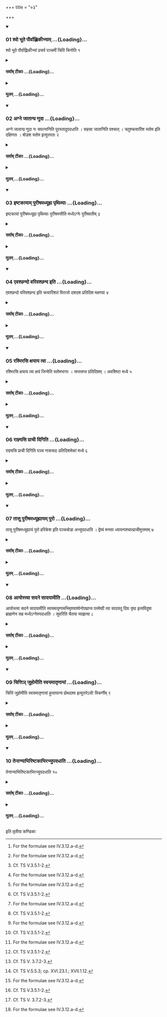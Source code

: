 +++
title = "०३"

+++

<div class="js_include" includetitle="true" newlevelforh1="3" unfilled url="/vedAH_yajuH/taittirIyam/sUtram/ApastambaH/shrautam/vishvAsa-prastutiH/17/03/01_shvo_bhUte_paurvAhNikIbhyAm.md">
<details open><summary><h3>01 श्वो भूते पौर्वाह्णिकीभ्याम् ...{Loading}...</h3></summary>

श्वो भूते पौर्वाह्णिकीभ्यां प्रचर्य पञ्चमीं चितिं चिनोति १
</details>
</div>
<div class="js_include collapsed" newlevelforh1="4" title="सर्वाष् टीकाः" unfilled url="/vedAH_yajuH/taittirIyam/sUtram/ApastambaH/shrautam/sarvASh_TIkAH/17/03/01_shvo_bhUte_paurvAhNikIbhyAm.md">
<details><summary><h4>सर्वाष् टीकाः ...{Loading}...</h4></summary>
<details><summary>थिते</summary>

1. On the next day, after having performed the Pravargya and Upasad-rites of the morning (the Adhvaryu) builds the fifth layer.  

</details>
</details>
</div>
<div class="js_include collapsed" newlevelforh1="4" title="मूलम्" unfilled url="/vedAH_yajuH/taittirIyam/sUtram/ApastambaH/shrautam/mUlam/17/03/01_shvo_bhUte_paurvAhNikIbhyAm.md">
<details><summary><h4>मूलम् ...{Loading}...</h4></summary>

श्वो भूते पौर्वाह्णिकीभ्यां प्रचर्य पञ्चमीं चितिं चिनोति १
</details>
</div>
<div class="js_include" includetitle="true" newlevelforh1="3" unfilled url="/vedAH_yajuH/taittirIyam/sUtram/ApastambaH/shrautam/vishvAsa-prastutiH/17/03/02_agne_jAtAnpra_NudA.md">
<details open><summary><h3>02 अग्ने जातान्प्र णुदा ...{Loading}...</h3></summary>

अग्ने जातान्प्र णुदा नः सपत्नानिति पुरस्तादुपदधाति । सहसा जातानिति पश्चात् । चतुश्चत्वारिंश स्तोम इति दक्षिणतः । षोडश स्तोम इत्युत्तरतः २
</details>
</div>
<div class="js_include collapsed" newlevelforh1="4" title="सर्वाष् टीकाः" unfilled url="/vedAH_yajuH/taittirIyam/sUtram/ApastambaH/shrautam/sarvASh_TIkAH/17/03/02_agne_jAtAnpra_NudA.md">
<details><summary><h4>सर्वाष् टीकाः ...{Loading}...</h4></summary>
<details><summary>थिते</summary>

2. With agne jātān pra ṇudā sapatnān[^1] (he places) an Asapatna (Enemyless-brick) in the east; sahasā jātān... in the west; catuścatvārimśa stomaḥ in the south; ṣoḍaśa stomaḥ in the north.   

[^1]: For the formulae see IV.3.12.a-d.  

[^2]: Cf. TS V.3.5.1-2.  
</details>
</details>
</div>
<div class="js_include collapsed" newlevelforh1="4" title="मूलम्" unfilled url="/vedAH_yajuH/taittirIyam/sUtram/ApastambaH/shrautam/mUlam/17/03/02_agne_jAtAnpra_NudA.md">
<details><summary><h4>मूलम् ...{Loading}...</h4></summary>

अग्ने जातान्प्र णुदा नः सपत्नानिति पुरस्तादुपदधाति । सहसा जातानिति पश्चात् । चतुश्चत्वारिंश स्तोम इति दक्षिणतः । षोडश स्तोम इत्युत्तरतः २
</details>
</div>
<div class="js_include" includetitle="true" newlevelforh1="3" unfilled url="/vedAH_yajuH/taittirIyam/sUtram/ApastambaH/shrautam/vishvAsa-prastutiH/17/03/03_iShTakAyAm_purIShamadhyUhya_pRthivyAH.md">
<details open><summary><h3>03 इष्टकायाम् पुरीषमध्यूह्य पृथिव्याः ...{Loading}...</h3></summary>

इष्टकायां पुरीषमध्यूह्य पृथिव्याः पुरीषमसीति मध्येऽग्नेः पुरीषवतीम् ३
</details>
</div>
<div class="js_include collapsed" newlevelforh1="4" title="सर्वाष् टीकाः" unfilled url="/vedAH_yajuH/taittirIyam/sUtram/ApastambaH/shrautam/sarvASh_TIkAH/17/03/03_iShTakAyAm_purIShamadhyUhya_pRthivyAH.md">
<details><summary><h4>सर्वाष् टीकाः ...{Loading}...</h4></summary>
<details><summary>थिते</summary>

3. Having kept loose soil on a brick he places (this) brick with loose soil[^1] in the central part of the fire-altar-building with purīṣam asi.[^2]   

[^1]: Cf. TS V.3.5.2.  

[^2]: TS IV.3.12.e.  
</details>
</details>
</div>
<div class="js_include collapsed" newlevelforh1="4" title="मूलम्" unfilled url="/vedAH_yajuH/taittirIyam/sUtram/ApastambaH/shrautam/mUlam/17/03/03_iShTakAyAm_purIShamadhyUhya_pRthivyAH.md">
<details><summary><h4>मूलम् ...{Loading}...</h4></summary>

इष्टकायां पुरीषमध्यूह्य पृथिव्याः पुरीषमसीति मध्येऽग्नेः पुरीषवतीम् ३
</details>
</div>
<div class="js_include" includetitle="true" newlevelforh1="3" unfilled url="/vedAH_yajuH/taittirIyam/sUtram/ApastambaH/shrautam/vishvAsa-prastutiH/17/03/04_evashChando_varivashChanda_iti.md">
<details open><summary><h3>04 एवश्छन्दो वरिवश्छन्द इति ...{Loading}...</h3></summary>

एवश्छन्दो वरिवश्छन्द इति चत्वारिंशतं विराजो दशदश प्रतिदिश मक्ष्णया ४
</details>
</div>
<div class="js_include collapsed" newlevelforh1="4" title="सर्वाष् टीकाः" unfilled url="/vedAH_yajuH/taittirIyam/sUtram/ApastambaH/shrautam/sarvASh_TIkAH/17/03/04_evashChando_varivashChanda_iti.md">
<details><summary><h4>सर्वाष् टीकाः ...{Loading}...</h4></summary>
<details><summary>थिते</summary>

4. With evaśchando varivaśchandaḥ[^1] he places forty Virāj (-bricks) diagonically, ten in each direction.  

[^1]: TS IV.3.12.f.  

[^2]: Cf. TS V.3.5.3-4.  
</details>
</details>
</div>
<div class="js_include collapsed" newlevelforh1="4" title="मूलम्" unfilled url="/vedAH_yajuH/taittirIyam/sUtram/ApastambaH/shrautam/mUlam/17/03/04_evashChando_varivashChanda_iti.md">
<details><summary><h4>मूलम् ...{Loading}...</h4></summary>

एवश्छन्दो वरिवश्छन्द इति चत्वारिंशतं विराजो दशदश प्रतिदिश मक्ष्णया ४
</details>
</div>
<div class="js_include" includetitle="true" newlevelforh1="3" unfilled url="/vedAH_yajuH/taittirIyam/sUtram/ApastambaH/shrautam/vishvAsa-prastutiH/17/03/05_rashmirasi_xayAya_tvA.md">
<details open><summary><h3>05 रश्मिरसि क्षयाय त्वा ...{Loading}...</h3></summary>

रश्मिरसि क्षयाय त्वा क्षयं जिन्वेति स्तोमभागाः । सप्तसप्त प्रतिदिशम् । अवशिष्टा मध्ये ५
</details>
</div>
<div class="js_include collapsed" newlevelforh1="4" title="सर्वाष् टीकाः" unfilled url="/vedAH_yajuH/taittirIyam/sUtram/ApastambaH/shrautam/sarvASh_TIkAH/17/03/05_rashmirasi_xayAya_tvA.md">
<details><summary><h4>सर्वाष् टीकाः ...{Loading}...</h4></summary>
<details><summary>थिते</summary>

5. With raśmirasi...[^1] he places the Stomabhāga (-bricks): seven in each direction; the remaining in the middle.[^2]  

[^1]: TS IV.4.1.  

[^2]: Cf. TS V.3.5.5. 
</details>
</details>
</div>
<div class="js_include collapsed" newlevelforh1="4" title="मूलम्" unfilled url="/vedAH_yajuH/taittirIyam/sUtram/ApastambaH/shrautam/mUlam/17/03/05_rashmirasi_xayAya_tvA.md">
<details><summary><h4>मूलम् ...{Loading}...</h4></summary>

रश्मिरसि क्षयाय त्वा क्षयं जिन्वेति स्तोमभागाः । सप्तसप्त प्रतिदिशम् । अवशिष्टा मध्ये ५
</details>
</div>
<div class="js_include" includetitle="true" newlevelforh1="3" unfilled url="/vedAH_yajuH/taittirIyam/sUtram/ApastambaH/shrautam/vishvAsa-prastutiH/17/03/06_rAjnyasi_prAchI_digiti.md">
<details open><summary><h3>06 राज्ञ्यसि प्राची दिगिति ...{Loading}...</h3></summary>

राज्ञ्यसि प्राची दिगिति पञ्च नाकसदः प्रतिदिशमेकां मध्ये ६
</details>
</div>
<div class="js_include collapsed" newlevelforh1="4" title="सर्वाष् टीकाः" unfilled url="/vedAH_yajuH/taittirIyam/sUtram/ApastambaH/shrautam/sarvASh_TIkAH/17/03/06_rAjnyasi_prAchI_digiti.md">
<details><summary><h4>सर्वाष् टीकाः ...{Loading}...</h4></summary>
<details><summary>थिते</summary>

6. With rajñyasi prācī dik...[^1] (he places) the five Nākasad (Sitting in the Heaven) (bricks): one in each direction, one in the middle.[^2]   

[^1]: TS IV.4.2.a-e.  

[^2]: TS V.3.7.1.  
</details>
</details>
</div>
<div class="js_include collapsed" newlevelforh1="4" title="मूलम्" unfilled url="/vedAH_yajuH/taittirIyam/sUtram/ApastambaH/shrautam/mUlam/17/03/06_rAjnyasi_prAchI_digiti.md">
<details><summary><h4>मूलम् ...{Loading}...</h4></summary>

राज्ञ्यसि प्राची दिगिति पञ्च नाकसदः प्रतिदिशमेकां मध्ये ६
</details>
</div>
<div class="js_include" includetitle="true" newlevelforh1="3" unfilled url="/vedAH_yajuH/taittirIyam/sUtram/ApastambaH/shrautam/vishvAsa-prastutiH/17/03/07_tAsu_purIShamadhyUhyAyam_puro.md">
<details open><summary><h3>07 तासु पुरीषमध्यूह्यायम् पुरो ...{Loading}...</h3></summary>

तासु पुरीषमध्यूह्यायं पुरो हरिकेश इति पञ्चचोडा अभ्युपदधाति । द्वेष्यं मनसा ध्यायन्पश्चात्प्राचीमुत्तमाम् ७
</details>
</div>
<div class="js_include collapsed" newlevelforh1="4" title="सर्वाष् टीकाः" unfilled url="/vedAH_yajuH/taittirIyam/sUtram/ApastambaH/shrautam/sarvASh_TIkAH/17/03/07_tAsu_purIShamadhyUhyAyam_puro.md">
<details><summary><h4>सर्वाष् टीकाः ...{Loading}...</h4></summary>
<details><summary>थिते</summary>

7. Having kept loose soil,[^1] with ayaṁ puro harikeśaḥ[^2] he places the PañcacoḌā (Five-chignoned) (bricks while meditating on the enemy; (he places) the last one in the west with its face to the easts.   

[^1]: Cf. ŚB VIII.6.1.22.   

[^2]: TS IV.4.3.a-e.  

[^3]: Cf. TS V. 3.7.2-3.  
</details>
</details>
</div>
<div class="js_include collapsed" newlevelforh1="4" title="मूलम्" unfilled url="/vedAH_yajuH/taittirIyam/sUtram/ApastambaH/shrautam/mUlam/17/03/07_tAsu_purIShamadhyUhyAyam_puro.md">
<details><summary><h4>मूलम् ...{Loading}...</h4></summary>

तासु पुरीषमध्यूह्यायं पुरो हरिकेश इति पञ्चचोडा अभ्युपदधाति । द्वेष्यं मनसा ध्यायन्पश्चात्प्राचीमुत्तमाम् ७
</details>
</div>
<div class="js_include" includetitle="true" newlevelforh1="3" unfilled url="/vedAH_yajuH/taittirIyam/sUtram/ApastambaH/shrautam/vishvAsa-prastutiH/17/03/08_AyostvA_sadane_sAdayAmIti.md">
<details open><summary><h3>08 आयोस्त्वा सदने सादयामीति ...{Loading}...</h3></summary>

आयोस्त्वा सदने सादयामीति स्वयमातृणामभिमृश्याश्वेनोपघ्राप्य परमेष्ठी त्वा सादयतु दिवः पृष्ठ इत्यविदुषा ब्राह्मणेन सह मध्येऽग्नेरुपदधाति । सुवरिति चैतया व्याहृत्या ८
</details>
</div>
<div class="js_include collapsed" newlevelforh1="4" title="सर्वाष् टीकाः" unfilled url="/vedAH_yajuH/taittirIyam/sUtram/ApastambaH/shrautam/sarvASh_TIkAH/17/03/08_AyostvA_sadane_sAdayAmIti.md">
<details><summary><h4>सर्वाष् टीकाः ...{Loading}...</h4></summary>
<details><summary>थिते</summary>

8. With āyostvā sadane sādayāmi[^1] having touched the naturally perforated stone,[^2] having then caused the horse to smell it, along with an ignorant Brāhmaṇa he places it in the central part of the fire (-altar-building) with parameṣṭhi tvā sādayatu[^3] and with the sacred utterance suvaḥ.[^4]   

[^1]: TS IV.4.3.g.  

[^2]: Cp. XVI.23.1; XVII.1.12. This is the third and the last naturally perforated stone.   

[^3]: TS IV.4.3.h.  

[^4]: Cf. TS V.5.5.3; cp. XVI.23.1.; XVII.1.12.  

</details>
</details>
</div>
<div class="js_include collapsed" newlevelforh1="4" title="मूलम्" unfilled url="/vedAH_yajuH/taittirIyam/sUtram/ApastambaH/shrautam/mUlam/17/03/08_AyostvA_sadane_sAdayAmIti.md">
<details><summary><h4>मूलम् ...{Loading}...</h4></summary>

आयोस्त्वा सदने सादयामीति स्वयमातृणामभिमृश्याश्वेनोपघ्राप्य परमेष्ठी त्वा सादयतु दिवः पृष्ठ इत्यविदुषा ब्राह्मणेन सह मध्येऽग्नेरुपदधाति । सुवरिति चैतया व्याहृत्या ८
</details>
</div>
<div class="js_include" includetitle="true" newlevelforh1="3" unfilled url="/vedAH_yajuH/taittirIyam/sUtram/ApastambaH/shrautam/vishvAsa-prastutiH/17/03/09_chitti~n_juhomIti_svayamAtRNAyAM.md">
<details open><summary><h3>09 चित्तिञ् जुहोमीति स्वयमातृणायां ...{Loading}...</h3></summary>

चित्तिं जुहोमीति स्वयमातृणायां हुत्वापान्य प्रोथदश्व इत्युत्तरेऽसें\! विकर्णीम् ९
</details>
</div>
<div class="js_include collapsed" newlevelforh1="4" title="सर्वाष् टीकाः" unfilled url="/vedAH_yajuH/taittirIyam/sUtram/ApastambaH/shrautam/sarvASh_TIkAH/17/03/09_chitti~n_juhomIti_svayamAtRNAyAM.md">
<details><summary><h4>सर्वाष् टीकाः ...{Loading}...</h4></summary>
<details><summary>थिते</summary>

9. With cittiṁ juhomi having made a libation (of ghee) on the naturally perforated stone, then having breathed over it,[^1] he places the Vikarṇī (-brick)[^2] on the north-eastern corner with prothadaśvaḥ.[^3]   

[^1]: Cp. XVI.23.2. and XVII.1.13. 

[^2]: The brick on which there is a figure of a Visakhakarni stri on it Cf. Mahāgnisarvasva on Baudhass XXX.6.  

[^3]: TS IV.4.3.i.  
</details>
</details>
</div>
<div class="js_include collapsed" newlevelforh1="4" title="मूलम्" unfilled url="/vedAH_yajuH/taittirIyam/sUtram/ApastambaH/shrautam/mUlam/17/03/09_chitti~n_juhomIti_svayamAtRNAyAM.md">
<details><summary><h4>मूलम् ...{Loading}...</h4></summary>

चित्तिं जुहोमीति स्वयमातृणायां हुत्वापान्य प्रोथदश्व इत्युत्तरेऽसें\! विकर्णीम् ९
</details>
</div>
<div class="js_include" includetitle="true" newlevelforh1="3" unfilled url="/vedAH_yajuH/taittirIyam/sUtram/ApastambaH/shrautam/vishvAsa-prastutiH/17/03/10_tenAnyAbhiriShTakAbhirabhyupadadhAti.md">
<details open><summary><h3>10 तेनान्याभिरिष्टकाभिरभ्युपदधाति ...{Loading}...</h3></summary>

तेनान्याभिरिष्टकाभिरभ्युपदधाति १०
</details>
</div>
<div class="js_include collapsed" newlevelforh1="4" title="सर्वाष् टीकाः" unfilled url="/vedAH_yajuH/taittirIyam/sUtram/ApastambaH/shrautam/sarvASh_TIkAH/17/03/10_tenAnyAbhiriShTakAbhirabhyupadadhAti.md">
<details><summary><h4>सर्वाष् टीकाः ...{Loading}...</h4></summary>
<details><summary>थिते</summary>

10. He does not place any other bricks on these two.[^1]   

[^1]: Cf. TS V.3.7.3. The Garbe's text should be corrected as te nānyābhiriṣṭakābhirabhyupadadhati.  

</details>
</details>
</div>
<div class="js_include collapsed" newlevelforh1="4" title="मूलम्" unfilled url="/vedAH_yajuH/taittirIyam/sUtram/ApastambaH/shrautam/mUlam/17/03/10_tenAnyAbhiriShTakAbhirabhyupadadhAti.md">
<details><summary><h4>मूलम् ...{Loading}...</h4></summary>

तेनान्याभिरिष्टकाभिरभ्युपदधाति १०
</details>
</div>

  
इति तृतीया कण्डिका 
